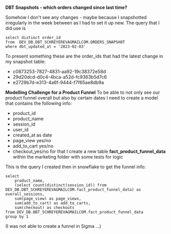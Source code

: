 
**DBT Snapshots - which orders changed since last time?**

Somehow I don't see any changes - maybe because I snapshotted irregularly in the week between as I had to set it up new.
The query that I did use is 

```
select distinct order_id
from  DEV_DB.DBT_SCHREYEREVAGMAILCOM.ORDERS_SNAPSHOT
where dbt_updated_at = '2023-02-03'
```


To present something these are the order_ids that had the latest change in my snapshot table:

- c0873253-7827-4831-aa92-19c38372e58d
- 29d20dcd-d0c4-4bca-a52d-fc9363b5d7c6
- e2729b7d-e313-4a6f-9444-f7f65ae8db9a

**Modelling Challenge for a Product Funnel**
To be able to not only see our product funnel overall but also by certain dates I need to create a model that contains the following info:
- product_id
- product_name
- session_id
- user_id
- created_at as date
- page_view yes/no
- add_to_cart yes/no
- checkout_yes/no
for that I create a new table **fact_product_funnel_data** within the marketing folder with some tests for logic

This is the query I created then in snowflake to get the funnel info:
``` 
select 
    product_name, 
    (select count(distinct(session_id)) from DEV_DB.DBT_SCHREYEREVAGMAILCOM.fact_product_funnel_data) as overall_sessions,
    sum(page_view) as page_views,
    sum(add_to_cart) as add_to_carts,
    sum(checkout) as checkouts
from DEV_DB.DBT_SCHREYEREVAGMAILCOM.fact_product_funnel_data
group by 1
```

(I was not able to create a funnel in Sigma ...)






